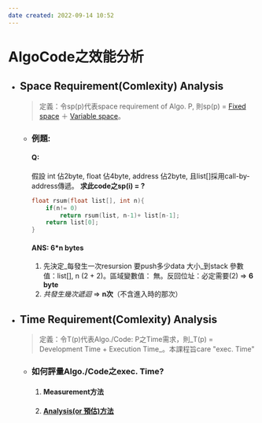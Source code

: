 ```yaml
---
date created: 2022-09-14 10:52
---
```


# AlgoCode之效能分析

- ## Space Requirement(Comlexity) Analysis

  > 定義：令sp(p)代表space requirement of Algo. P, 則sp(p) = [Fixed space](Fixed%20space.md) ＋ [Variable space](Variable%20space.md)。

  - ### 例題:
    #### Q:
    假設
    int 佔2byte,
    float 佔4byte,
    address 佔2byte,
    且list[]採用call-by-address傳遞。
    **求此code之sp(i) = ?**
    ```C
    float rsum(float list[], int n){
    	if(n!= 0)
    		return rsum(list, n-1)+ list[n-1];
    	return list[0];
    }
    ```
    #### ANS: **6*n bytes**
    1. 先決定_每發生一次resursion 要push多少data 大小_到stack
       參數值：list[], n (2 + 2)。區域變數值： 無。反回位址：必定需要(2) => **6 byte**
    2. _共發生幾次遞迴_
       => **n次**（不含進入時的那次）

- ## Time Requirement(Comlexity) Analysis
  > 定義：令T(p)代表Algo./Code: P之Time需求，則_T(p) = Development Time + Execution Time_。本課程旨care "exec. Time"
  - ### 如何評量Algo./Code之exec. Time?
    1. #### Measurement方法
    2. #### [Analysis(or 預估)方法](Analysis(or%20預估)方法.md)
